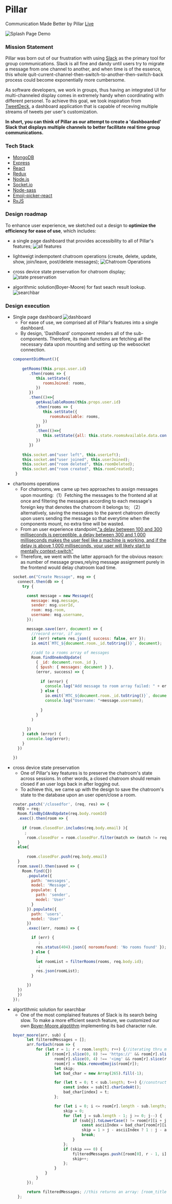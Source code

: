 # Pillar

Communication Made Better by Pillar [Live](https://pillrz.herokuapp.com/#/)

![Splash Page Demo](https://github.com/dabaojian1992/Pillar/blob/main/gifs/splash2.gif)


### Mission Statement 


Pillar was born out of our frustration with using [Slack](https://slack.com/intl/en-is/) as the primary tool for group communications. Slack is all fine and dandy until users try to migrate a message from one channel to another, and when time is of the essence, this whole quit-current-channel-then-switch-to-another-then-switch-back process could become exponentially more cumbersome. 

As software developers, we work in groups, thus having an integrated UI for multi-channeled display comes in extremely handy when coordinating with different personel. To achieve this goal, we took inspiration from [TweetDeck](https://tweetdeck.twitter.com/), a dashboard application that is capable of receving multiple streams of tweets per user's customization. 

**In short, you can think of Pillar as our attempt to create a 'dashboarded' Slack that displays multiple channels to better facilitate real time group communications.** 


### Tech Stack

* [MongoDB](https://www.mongodb.com/)
* [Express](https://expressjs.com/)
* [React](https://reactjs.org/)
* [Redux](https://redux.js.org/)
* [Node.js](https://nodejs.org/en/)
* [Socket.io](https://socket.io/)
* [Node-sass](https://www.npmjs.com/package/node-sass)
* [Emoji-picker-react](https://www.npmjs.com/package/emoji-picker-react)
* [RxJS](https://rxjs-dev.firebaseapp.com/)

### Design roadmap

To enhance user experience, we sketched out a design to **optimize the efficiency for ease of use**, which includes: 
* a single page dashboard that provides accessibility to all of Pillar's features; 
![all features](https://github.com/dabaojian1992/Pillar/blob/main/gifs/all_features.gif)

* lightweigt indempotent chatroom operations (create, delete, update, show, join/leave, post/delete messages); 
![Chatroom Operations](https://github.com/dabaojian1992/Pillar/blob/main/gifs/chatroom_operations.gif)

* cross device state preservation for chatroom display; 
![state preservation](https://github.com/dabaojian1992/Pillar/blob/main/gifs/state_preservation.gif)

* algorithmic solution(Boyer-Moore) for fast seach result lookup. 
![searchbar](https://github.com/dabaojian1992/Pillar/blob/main/gifs/search.gif)

### Design execution

* Single page dashboard
 ![dashboard](https://github.com/dabaojian1992/Pillar/blob/main/gifs/Screenshot%202021-02-07%20235445.png)
  * For ease of use, we comprised all of Pillar's features into a single dashboard. 
  * By design, 'DashBoard' component renders all of the sub-components. Therefore, its main functions are fetching all the necessary data upon mounting and setting up the websocket connection. 
  ```js
  componentDidMount(){
      
      getRooms(this.props.user.id)
         .then(rooms => {
            this.setState({
               roomsJoined: rooms,
            })
         })
         .then(()=>{
            getAvailableRooms(this.props.user.id)                                
            .then(rooms => {
               this.setState({
                  roomsAvailable: rooms,
               })
            })
            .then(()=>{
               this.setState({all: this.state.roomsAvailable.data.concat(this.state.roomsJoined.data)})
            })
         })
      
      this.socket.on("user left", this.userLeft);
      this.socket.on("user joined", this.userJoined);
      this.socket.on("room deleted", this.roomDeleted);
      this.socket.on("room created", this.roomCreated);
   }
   ```
* chartooms operations
  * For chatrooms, we came up two approaches to assign messages upon mounting:（1）Fetching the messages to the frontend all at once and filtering the messages according to each message's foreign key that denotes the chatroom it belongs to; （2）alternatively, saving the messages to the parent chatroom directly upon users sending the message so that everytime when the components mount, no extra time will be wasted. 
  * From an user experience standpoint,["a delay between 100 and 300 milliseconds is perceptible. a delay between 300 and 1,000 milliseconds makes the user feel like a machine is working, and if the delay is above 1,000 milliseconds, your user will likely start to mentally context-switch"](https://designingforperformance.com/performance-is-ux/#:~:text=A%20delay%20of%20less%20than,start%20to%20mentally%20context%2Dswitch)
  * Therefore, we went with the latter approach for the obvious reason: as number of message grows,relying message assignment purely in the frontend would delay chatroom load time. 
  ```js
  socket.on("Create Message", msg => {
    connect.then(db => {
      try {

        const message = new Message({
          message: msg.message,
          sender: msg.userId,
          room: msg.room,
          username: msg.username,
        });

        message.save((err, document) => {
          //record error, if any
          if (err) return res.json({ success: false, err });
          io.emit(`MTC_${document.room._id.toString()}`, document);
           
          //add to a rooms array of messages
          Room.findOneAndUpdate(
            { _id: document.room._id },
            { $push: { messages: document } },
            (error, success) => {
               
              if (error) {
                console.log("Add message to room array failed: " + error);
              } else {
                io.emit(`MTC_${document.room._id.toString()}`, document);
                console.log("Username: "+message.username);
                 
              }
            }
          )
            
        })
      } catch (error) {
        console.log(error);
      }
    })

  })
  ```
* cross device state preservation
  * One of Pillar's key features is to preserve the chatroom's state across sessions. In other words, a closed chatroom should remain closed if an user logs back in after logging out. 
  * To achieve this, we came up with the design to save the chatroom's state to the database upon an user open/close a room. 
  ```js
  router.patch('/closedfor', (req, res) => {
    REQ = req; 
    Room.findByIdAndUpdate(req.body.roomId)
    .exec().then(room => {
      
      if (room.closedFor.includes(req.body.email) ){
       ;
        room.closedFor = room.closedFor.filter(match => (match != req.body.email))
    }
    else{
       
        room.closedFor.push(req.body.email)
    }
    room.save().then(saved => {
      Room.find({})
        .populate({
          path: 'messages',
          model: 'Message',
          populate: {
            path: 'sender',
            model: 'User'
          }
        }).populate({
          path: 'users',
          model: 'User'
        }) 
        .exec((err, rooms) => {

          if (err) {
             ;
            res.status(404).json({ noroomsfound: 'No rooms found' });
          } else {
            ;
            let roomList = filterRooms(rooms, req.body.id);
             ;
            res.json(roomList);
          }

        })
    }) 
    })
  });
  ```
* algortithmic solution for searchbar
  * One of the most complained features of Slack is its search being slow. To make a more efficient search feature, we customized our own [Boyer-Moore algotithm](https://www.youtube.com/watch?v=4Xyhb72LCX4) implementing its bad character rule. 
  ```js
  boyer_moore(arr, sub) {
        let filteredMessages = [];
        arr.forEach(room => {
            for (let r = 1; r < room.length; r++) {//iterating thru messages in each room
                if (room[r].slice(0, 8) !== 'https://' && room[r].slice(room[r].length - 4, room[r].length) !== '.gif' &&
                    room[r].slice(0, 4) !== '<img' && room[r].slice(room[r].length - 1, room[r].length) !== '>') {//skipiing gifs
                    room[r] = this.removeEmojis(room[r]);
                    let skip;
                    let bad_char = new Array(265).fill(-1);

                    for (let t = 0; t < sub.length; t++) {//constructing a bad character table for each chatacter in the substring at its corresponding place in 256 ASCII characters
                        const index = sub[t].charCodeAt();
                        bad_char[index] = t;
                    };

                    for (let i = 0; i <= room[r].length - sub.length; i += skip) {//compare each character from substring to string, if mismatch, then shift to the next    matching character; if no matching character found, shift the entire length of the substring
                        skip = 0;
                        for (let j = sub.length - 1; j >= 0; j--) {
                            if (sub[j].toLowerCase() != room[r][i + j].toLowerCase()) {
                                const asciiIndex = bad_char[room[r][i + j].charCodeAt()];
                                skip = 1 > j - asciiIndex ? 1 : j - asciiIndex;
                                break;
                            }
                        };
                        if (skip === 0) {
                            filteredMessages.push([room[0], r - 1, i]);
                            skip++;
                        };
                    }
                }
            }
        });

        return filteredMessages; //this returns an array: [room_title, message_index, matching_character_index]
    };
  ```
